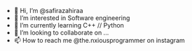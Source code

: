 - 👋 Hi, I’m @safirazahiraa
- 👀 I’m interested in Software engineering
- 🌱 I’m currently learning C++ // Python
- 💞️ I’m looking to collaborate on ...
- 📫 How to reach me @the.nxiousprogrammer on instagram

<!---
safirazahiraa/safirazahiraa is a ✨ special ✨ repository because its `README.md` (this file) appears on your GitHub profile.
You can click the Preview link to take a look at your changes.
--->
